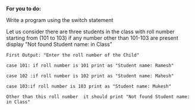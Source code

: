 **For you to do:**

Write a program using the switch statement

Let us consider there are three students in the class with roll number 
starting from (101 to 103) if any number other than 101-103 are present
display "Not found Student name: in Class"

```
First Output: "Enter the roll number of the Child"
```

```
case 101: if roll number is 101 print as "Student name: Ramesh"
```

```
case 102 :if roll number is 102 print as "Student name: Mahesh"
```

```
case 103:if roll number is 103 print as "Student name: Mukesh"
```

```
Other than this roll number  it should print "Not found Student name: in Class"
```